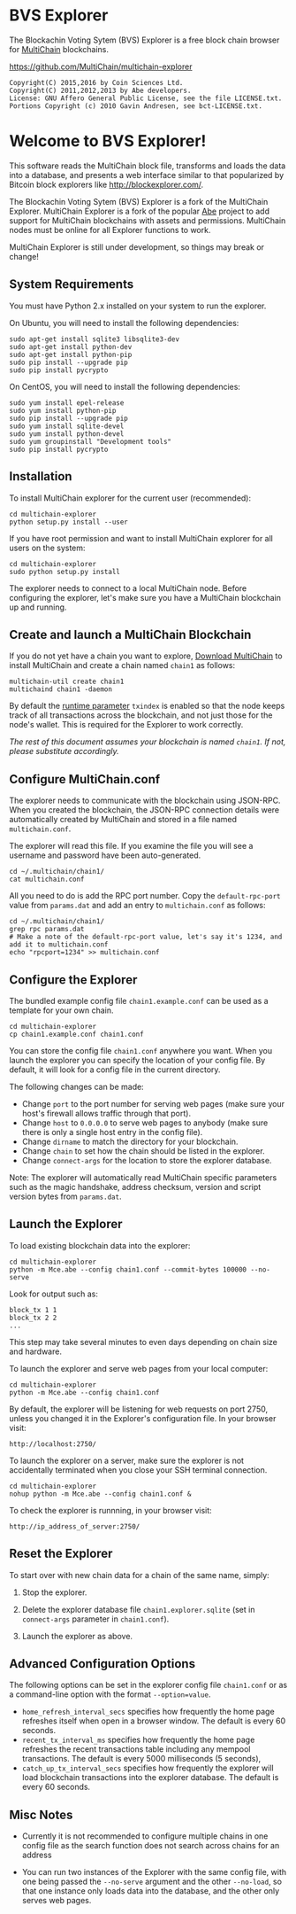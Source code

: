 BVS Explorer
===================

The Blockachin Voting Sytem (BVS) Explorer is a free block chain browser for [MultiChain](http://www.multichain.com/) blockchains.

https://github.com/MultiChain/multichain-explorer

    Copyright(C) 2015,2016 by Coin Sciences Ltd.
    Copyright(C) 2011,2012,2013 by Abe developers.
    License: GNU Affero General Public License, see the file LICENSE.txt.
    Portions Copyright (c) 2010 Gavin Andresen, see bct-LICENSE.txt.


Welcome to BVS Explorer!
===============================

This software reads the MultiChain block file, transforms and loads the
data into a database, and presents a web interface similar to that
popularized by Bitcoin block explorers like http://blockexplorer.com/.

The Blockachin Voting Sytem (BVS) Explorer is a fork of the MultiChain Explorer. MultiChain Explorer is a fork of the popular [Abe](https://github.com/bitcoin-abe/bitcoin-abe) project to add support for MultiChain blockchains with assets and permissions.  MultiChain nodes must be online for all Explorer functions to work.

MultiChain Explorer is still under  development, so things may break or change!


System Requirements
-------------------

You must have Python 2.x installed on your system to run the explorer.

On Ubuntu, you will need to install the following dependencies:

    sudo apt-get install sqlite3 libsqlite3-dev
    sudo apt-get install python-dev
    sudo apt-get install python-pip
    sudo pip install --upgrade pip
    sudo pip install pycrypto

On CentOS, you will need to install the following dependencies:

    sudo yum install epel-release
    sudo yum install python-pip
    sudo pip install --upgrade pip
    sudo yum install sqlite-devel
    sudo yum install python-devel
    sudo yum groupinstall "Development tools"
    sudo pip install pycrypto


Installation
------------

To install MultiChain explorer for the current user (recommended):

    cd multichain-explorer
    python setup.py install --user

If you have root permission and want to install MultiChain explorer for all users on the system:

    cd multichain-explorer
    sudo python setup.py install

The explorer needs to connect to a local MultiChain node.  Before configuring the explorer, let's make sure you have a MultiChain blockchain up and running.


Create and launch a MultiChain Blockchain
-----------------------------------------

If you do not yet have a chain you want to explore, [Download MultiChain](http://www.multichain.com/download-install/) to install MultiChain and create a chain named ````chain1```` as follows:

    multichain-util create chain1
    multichaind chain1 -daemon

By default the [runtime parameter](http://www.multichain.com/developers/runtime-parameters/) ````txindex```` is enabled so that the node keeps track of all transactions across the blockchain, and not just those for the node's wallet. This is required for the Explorer to work correctly.

_The rest of this document assumes your blockchain is named ````chain1````. If not, please substitute accordingly._


Configure MultiChain.conf
-------------------------

The explorer needs to communicate with the blockchain using JSON-RPC.  When you created the blockchain, the JSON-RPC connection details were automatically created by MultiChain and stored in a file named ````multichain.conf````.

The explorer will read this file. If you examine the file you will see a username and password have been auto-generated.

    cd ~/.multichain/chain1/
    cat multichain.conf

All you need to do is add the RPC port number. Copy the ````default-rpc-port```` value from ````params.dat```` and add an entry to ````multichain.conf```` as follows:

    cd ~/.multichain/chain1/
    grep rpc params.dat
    # Make a note of the default-rpc-port value, let's say it's 1234, and add it to multichain.conf
    echo "rpcport=1234" >> multichain.conf


Configure the Explorer
----------------------

The bundled example config file ````chain1.example.conf```` can be used as a template for your own chain.

    cd multichain-explorer
    cp chain1.example.conf chain1.conf

You can store the config file ````chain1.conf```` anywhere you want. When you launch the explorer you can specify the location of your config file. By default, it will look for a config file in the current directory.

The following changes can be made:

* Change ````port```` to the port number for serving web pages (make sure your host's firewall allows traffic through that port).
* Change ````host```` to ````0.0.0.0```` to serve web pages to anybody (make sure there is only a single host entry in the config file).
* Change ````dirname```` to match the directory for your blockchain.
* Change ````chain```` to set how the chain should be listed in the explorer.
* Change ````connect-args```` for the location to store the explorer database.

Note: The explorer will automatically read MultiChain specific parameters such as the magic handshake, address checksum, version and script version bytes from ````params.dat````.


Launch the Explorer
-------------------

To load existing blockchain data into the explorer:

    cd multichain-explorer
    python -m Mce.abe --config chain1.conf --commit-bytes 100000 --no-serve

Look for output such as:

    block_tx 1 1
    block_tx 2 2
    ...

This step may take several minutes to even days depending on chain size and hardware.

To launch the explorer and serve web pages from your local computer:

    cd multichain-explorer
    python -m Mce.abe --config chain1.conf

By default, the explorer will be listening for web requests on port 2750, unless you changed it in the Explorer's configuration file.  In your browser visit:

    http://localhost:2750/

To launch the explorer on a server, make sure the explorer is not accidentally terminated when you close your SSH terminal connection.

    cd multichain-explorer
    nohup python -m Mce.abe --config chain1.conf &

To check the explorer is runnning, in your browser visit:

    http://ip_address_of_server:2750/


Reset the Explorer
------------------

To start over with new chain data for a chain of the same name, simply:

1. Stop the explorer.

2. Delete the explorer database file ````chain1.explorer.sqlite```` (set in ````connect-args```` parameter in ````chain1.conf````).

3. Launch the explorer as above.


Advanced Configuration Options
------------------------------

The following options can be set in the explorer config file ````chain1.conf```` or as a command-line option with the format ````--option=value````.

* ````home_refresh_interval_secs```` specifies how frequently the home page refreshes itself when open in a browser window.  The default is every 60 seconds.
* ````recent_tx_interval_ms```` specifies how frequently the home page refreshes the recent transactions table including any mempool transactions.  The default is every 5000 milliseconds (5 seconds),
* ````catch_up_tx_interval_secs```` specifies how frequently the explorer will load blockchain transactions into the explorer database.  The default is every 60 seconds.


Misc Notes
----------
* Currently it is not recommended to configure multiple chains in one config file as the search function does not search across chains for an address

* You can run two instances of the Explorer with the same config file, with one being passed the ````--no-serve```` argument and the other ````--no-load````, so that one instance only loads data into the database, and the other only serves web pages.
